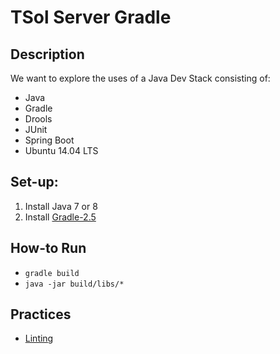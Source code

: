 # TSol Server Gradle

## Description
We want to explore the uses of a Java Dev Stack consisting of:
* Java
* Gradle
* Drools
* JUnit
* Spring Boot
* Ubuntu 14.04 LTS

## Set-up:
1. Install Java 7 or 8
2. Install [Gradle-2.5](http://exponential.io/blog/2015/03/30/install-gradle-on-ubuntu-linux/)

## How-to Run
* `gradle build`
* `java -jar build/libs/*`

## Practices
* [Linting](https://github.com/google/styleguide)